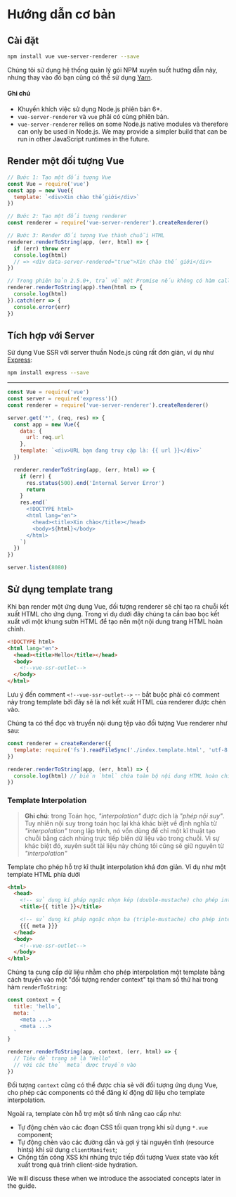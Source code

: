 # Hướng dẫn cơ bản

## Cài đặt

``` bash
npm install vue vue-server-renderer --save
```

Chúng tôi sử dụng hệ thống quản lý gói NPM xuyên suốt hướng dẫn này, nhưng thay vào đó bạn cũng có thể sử dụng [Yarn](https://yarnpkg.com/en/).

#### Ghi chú

- Khuyến khích việc sử dụng Node.js phiên bản 6+.
- `vue-server-renderer` và `vue` phải có cùng phiên bản.
- `vue-server-renderer` relies on some Node.js native modules và therefore can only be used in Node.js. We may provide a simpler build that can be run in other JavaScript runtimes in the future.

## Render một đối tượng Vue

``` js
// Bước 1: Tạo một đối tượng Vue
const Vue = require('vue')
const app = new Vue({
  template: `<div>Xin chào thế giới</div>`
})

// Bước 2: Tạo một đối tượng renderer
const renderer = require('vue-server-renderer').createRenderer()

// Bước 3: Render đối tượng Vue thành chuỗi HTML
renderer.renderToString(app, (err, html) => {
  if (err) throw err
  console.log(html)
  // => <div data-server-rendered="true">Xin chào thế giới</div>
})

// Trong phiên bản 2.5.0+, trả về một Promise nếu không có hàm callback nào được truyền vào:
renderer.renderToString(app).then(html => {
  console.log(html)
}).catch(err => {
  console.error(err)
})
```

## Tích hợp với Server

Sử dụng Vue SSR với server thuần Node.js cũng rất đơn giản, ví dụ như [Express](https://expressjs.com/):

``` bash
npm install express --save
```
---
``` js
const Vue = require('vue')
const server = require('express')()
const renderer = require('vue-server-renderer').createRenderer()

server.get('*', (req, res) => {
  const app = new Vue({
    data: {
      url: req.url
    },
    template: `<div>URL bạn đang truy cập là: {{ url }}</div>`
  })

  renderer.renderToString(app, (err, html) => {
    if (err) {
      res.status(500).end('Internal Server Error')
      return
    }
    res.end(`
      <!DOCTYPE html>
      <html lang="en">
        <head><title>Xin chào</title></head>
        <body>${html}</body>
      </html>
    `)
  })
})

server.listen(8080)
```

## Sử dụng template trang

Khi bạn render một ứng dụng Vue, đối tượng renderer sẽ chỉ tạo ra chuỗi kết xuất HTML cho ứng dụng. Trong ví dụ dưới đây chúng ta cần bao bọc kết xuất với một khung sườn HTML để tạo nên một nội dung trang HTML hoàn chỉnh.

``` html
<!DOCTYPE html>
<html lang="en">
  <head><title>Hello</title></head>
  <body>
    <!--vue-ssr-outlet-->
  </body>
</html>
```

Lưu ý đến comment `<!--vue-ssr-outlet-->` -- bắt buộc phải có comment này trong template bởi đây sẽ là nơi kết xuất HTML của renderer được chèn vào.

Chúng ta có thể đọc và truyền nội dung tệp vào đối tượng Vue renderer như sau:

``` js
const renderer = createRenderer({
  template: require('fs').readFileSync('./index.template.html', 'utf-8')
})

renderer.renderToString(app, (err, html) => {
  console.log(html) // biến `html` chứa toàn bộ nội dung HTML hoàn chỉnh với kết xuất của ứng dụng được chèn vào.
})
```

### Template Interpolation

> **Ghi chú**: trong Toán học, *"interpolation"* được dịch là *"phép nội suy"*. Tuy nhiên nội suy trong toán học lại khá khác biệt về định nghĩa từ *"interpolation"* trong lập trình, nó vốn dùng để chỉ một kĩ thuật tạo chuỗi bằng cách nhúng trực tiếp biến dữ liệu vào trong chuỗi. Vì sự khác biệt đó, xuyên suốt tài liệu này chúng tôi cũng sẽ giữ nguyên từ *"interpolation"*

Template cho phép hỗ trợ kĩ thuật interpolation khá đơn giản. Ví dụ như một template HTML phía dưới

``` html
<html>
  <head>
    <!-- sử dụng kí pháp ngoặc nhọn kép (double-mustache) cho phép interpolation với dữ liệu HTML-escaped -->
    <title>{{ title }}</title>

    <!-- sử dụng kí pháp ngoặc nhọn ba (triple-mustache) cho phép interpolation với dữ liệu không-HTML-escaped -->
    {{{ meta }}}
  </head>
  <body>
    <!--vue-ssr-outlet-->
  </body>
</html>
```

Chúng ta cung cấp dữ liệu nhằm cho phép interpolation một template bằng cách truyền vào một "đối tượng render context" tại tham số thứ hai trong hàm `renderToString`:

``` js
const context = {
  title: 'hello',
  meta: `
    <meta ...>
    <meta ...>
  `
}

renderer.renderToString(app, context, (err, html) => {
  // Tiêu đề trang sẽ là "Hello"
  // với các thẻ `meta` được truyền vào
})
```

Đối tượng `context` cũng có thể được chia sẻ với đối tượng ứng dụng Vue, cho phép các components có thể đăng kí động dữ liệu cho template interpolation.

Ngoài ra, template còn hỗ trợ một số tính năng cao cấp như:

- Tự động chèn vào các đoạn CSS tối quan trọng khi sử dụng `*.vue` component;
- Tự động chèn vào các đường dẫn và gợi ý tài nguyên tĩnh (resource hints) khi sử dụng `clientManifest`;
- Chống tấn công XSS khi nhúng trực tiếp đối tượng Vuex state vào kết xuất trong quá trình client-side hydration.

We will discuss these when we introduce the associated concepts later in the guide.
